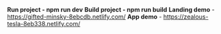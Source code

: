 **Run project - npm run dev**
**Build project - npm run build**
**Landing demo** - https://gifted-minsky-8ebcdb.netlify.com/
**App demo** - https://zealous-tesla-8eb338.netlify.com/